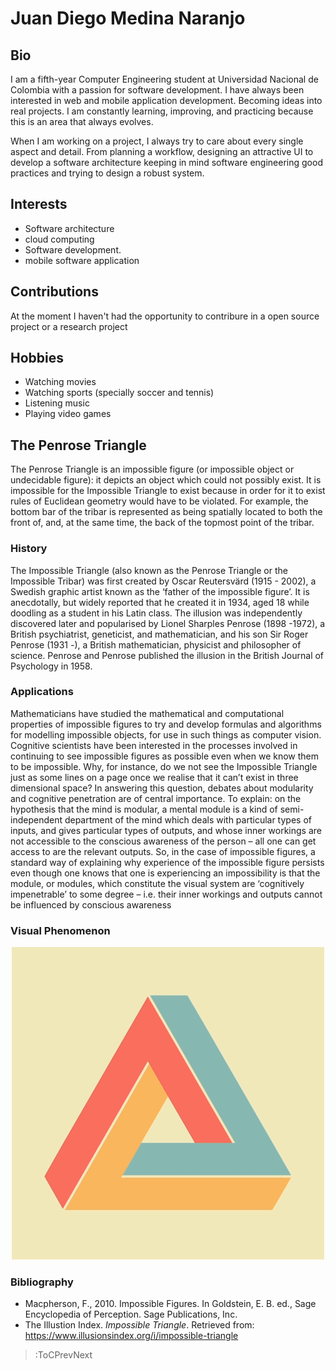 # Juan Diego Medina Naranjo

## Bio

I am a fifth-year Computer Engineering student at Universidad Nacional de Colombia with a passion for software development. I have always been interested in web and mobile application development. Becoming ideas into real projects. I am constantly learning, improving, and practicing because this is an area that always evolves.

When I am working on a project, I always try to care about every single aspect and detail. From planning a workflow, designing an attractive UI to develop a software architecture keeping in mind software engineering good practices and trying to design a robust system. 

## Interests

- Software architecture
- cloud computing 
- Software development.
- mobile software application

## Contributions

At the moment I haven't had the opportunity to contribure in a open source project or a research project

## Hobbies

- Watching movies
- Watching sports (specially soccer and tennis)
- Listening music
- Playing video games 

## The Penrose Triangle
The Penrose Triangle is an impossible figure (or impossible object or undecidable figure): it depicts an object which could not possibly exist. It is impossible for the Impossible Triangle to exist because in order for it to exist rules of Euclidean geometry would have to be violated. For example, the bottom bar of the tribar is represented as being spatially located to both the front of, and, at the same time, the back of the topmost point of the tribar.

### History
The Impossible Triangle (also known as the Penrose Triangle or the Impossible Tribar) was first created by Oscar Reutersvärd (1915 - 2002), a Swedish graphic artist known as the ‘father of the impossible figure’. It is anecdotally, but widely reported that he created it in 1934, aged 18 while doodling as a student in his Latin class. The illusion was independently discovered later and popularised by Lionel Sharples Penrose (1898 -1972), a British psychiatrist, geneticist, and mathematician, and his son Sir Roger Penrose (1931 -), a British mathematician, physicist and philosopher of science. Penrose and Penrose published the illusion in the British Journal of Psychology in 1958.

### Applications
Mathematicians have studied the mathematical and computational properties of impossible figures to try and develop formulas and algorithms for modelling impossible objects, for use in such things as computer vision. Cognitive scientists have been interested in the processes involved in continuing to see impossible figures as possible even when we know them to be impossible. Why, for instance, do we not see the Impossible Triangle just as some lines on a page once we realise that it can’t exist in three dimensional space? In answering this question, debates about modularity and cognitive penetration are of central importance. To explain: on the hypothesis that the mind is modular, a mental module is a kind of semi-independent department of the mind which deals with particular types of inputs, and gives particular types of outputs, and whose inner workings are not accessible to the conscious awareness of the person – all one can get access to are the relevant outputs. So, in the case of impossible figures, a standard way of explaining why experience of the impossible figure persists even though one knows that one is experiencing an impossibility is that the module, or modules, which constitute the visual system are ‘cognitively impenetrable’ to some degree – i.e. their inner workings and outputs cannot be influenced by conscious awareness

### Visual Phenomenon
<p align="center">
  <!-- <img width="600" height="600" src="../../../sketches/visual_illusions/penrose/penroseTriangle.png"> -->
  <img width="500" height="500" src="../../../sketches/visual_illusions/penrose/penroseTriangle.gif">
</p>

### Bibliography
- Macpherson, F., 2010. Impossible Figures. In Goldstein, E. B. ed., Sage Encyclopedia of Perception. Sage Publications, Inc.
- The Illustion Index.  *Impossible Triangle*. Retrieved from: https://www.illusionsindex.org/i/impossible-triangle

> :ToCPrevNext